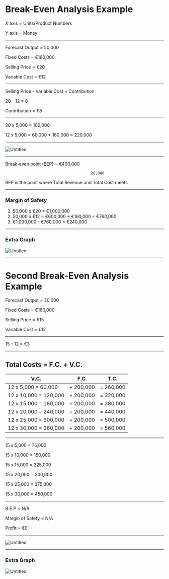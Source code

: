 # Break-Even Analysis Example

X axis = Units/Product Numbers

Y axis = Money

---

Forecast Output = 50,000

Fixed Costs = €160,000

Selling Price = €20

Variable Cost = €12

---

Selling Price - Variable Cost = Contribution

20 - 12 = 8

Contribution = €8

---

20 x 5,000 = 100,000

12 x 5,000 = 60,000 + 160,000 = 220,000

---

![Untitled](Break-Even%2045d9b/Untitled.png)

---

Break-even point (BEP) = €400,000

                                          20,000

BEP is the point where Total Revenue and Total Cost meets

---

### Margin of Safety

1. 50,000 x €20 = €1,000,000
2. 50,000 x €12 = €600,000 + €160,000 = €760,000
3. €1,000,000 - €760,000 = €240,000

---

### Extra Graph

![Untitled](Break-Even%2045d9b/Untitled%201.png)

---

# Second Break-Even Analysis Example

Forecast Output = 30,000

Fixed Costs = €160,000

Selling Price = €15

Variable Cost = €12

---

15 - 12 = €3

---

## Total Costs = F.C. + V.C.

| V.C.                  | F.C.       | T.C.      |
|-----------------------|------------|-----------|
| 12 x 5,000 = 60,000   | \+ 200,000 | = 260,000 |
| 12 x 10,000 = 120,000 | \+ 200,000 | = 320,000 |
| 12 x 15,000 = 180,000 | \+ 200,000 | = 380,000 |
| 12 x 20,000 = 240,000 | \+ 200,000 | = 440,000 |
| 12 x 25,000 = 300,000 | \+ 200,000 | = 500,000 |
| 12 x 30,000 = 360,000 | \+ 200,000 | = 560,000 |

---

15 x 5,000 = 75,000

15 x 10,000 = 150,000

15 x 15,000 = 225,000

15 x 20,000 = 300,000

15 x 25,000 = 375,000

15 x 30,000 = 450,000

---

B.E.P = N/A 

Margin of Safety = N/A

Profit = €0

---

![Untitled](Break-Even%2045d9b/Untitled%202.png)

---

### Extra Graph

![Untitled](Break-Even%2045d9b/Untitled%203.png)